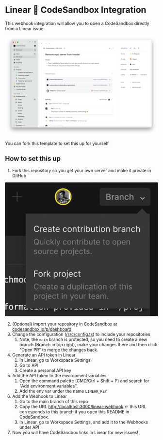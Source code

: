 # Linear 🤝 CodeSandbox Integration

This webhook integration will allow you to open a CodeSandbox directly from a
Linear issue.

![linear-codesandbox](./images/linear-codesandbox.png)

You can fork this template to set this up for yourself

## How to set this up

1. Fork this repository so you get your own server and make it private in GitHub

![fork](./images/fork.png)

2. (Optional) import your repository in CodeSandbox at
   [codesandbox.io/p/dashboard](https://codesandbox.io/p/dashboard)
3. Change the configuration ([/src/config.ts](./src/config.ts)) to include your
   repositories
   1. Note, the `main` branch is protected, so you need to create a new branch
      (Branch in top right), make your changes there and then click "Open PR" to
      merge the changes back.
4. Generate an API token in Linear
   1. In Linear, go to Workspace Settings
   2. Go to API
   3. Create a personal API key
5. Add the API token to the environment variables
   1. Open the command palette (CMD/Ctrl + Shift + P) and search for "Add
      environment variables".
   2. Add the env var under the name `LINEAR_KEY`
6. Add the Webhook to Linear
   1. Go to the main branch of this repo
   2. Copy the URL
      [http://localhost:3000/linear-webhook](http://localhost:3000/linear-webhook)
      <- this URL corresponds to this branch if you open this README in
      CodeSandbox.
   3. In Linear, go to Workspace Settings, and add it to the Webhooks under API
7. Now you will have CodeSandbox links in Linear for new issues!
